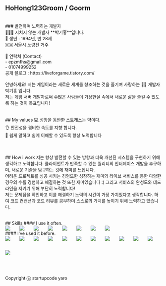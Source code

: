 ## HoHong123Groom / Goorm
<br/>
### 발전하며 노력하는 개발자<br/>
👨🏻‍💻 지치지 않는 개발자 **박기홍**입니다.<br/>
🎂 생년 : 1994년, 만 28세<br/>
🇰🇷 서울시 노량진 거주<br/>
<br/>
📨 연락처 (Contact)<br/>
- epzmfhs@gmail.com<br/>
- 01074999252<br/>
공개 블로그 : https://liveforgame.tistory.com/<br/>
<br/>
안녕하세요! 저는 게임이라는 새로운 세계를 창조하는 것을 즐기며 사랑하는 🙋‍♂️ 개발자 박기홍 입니다.<br />
저는 게임 서버 개발자로써 수많은 사람들이 가상현실 속에서 새로운 삶을 즐길 수 있도록 하는 것이 목표입니다!
<br />
<br />
<br />
## My values
💻 성장을 동반한 스트레스는 약이다.<br />
👌 안전성을 겸비한 속도를 지향 합니다.<br />
🦻 쉽게 말하고 쉽게 이해할 수 있도록 항상 노력합니다<br />
<br />
<br />
<br />
## How i work
저는 항상 발전할 수 있는 방향과 더욱 개선된 시스템을 구현하기 위해 생각하고 노력합니다. 클라이언트가 만족할 수 있는 퀄리티의 인터페이스 개발을 추구하며, 새로운 기술을 탐구하는 것에 재미를 느낍니다.<br/>
어려운 프로젝트를 성공 시키는 경험또한 성장하는 재미와 라이브 서비스를 통한 다양한 경우의 수를 경험하고 해결하는 것 또한 재미있습니다 :) 그리고 서비스의 완성도와 데드라인을 지키기 위해 부단히 노력합니다!<br/>
저는 문제점을 확인하고 이를 해결하기 노력의 시간이 가장 가치있다고 생각합니다. 하여 코드 컨밴션과 코드 리뷰를 공부하며 스스로의 가치를 높이기 위해 노력하고 있습니다.
<br />
<br />
<br />
## Skills
#### I use it often.
<div style="display:flex;gap:30px;flex-wrap:wrap;">
  <img src="https://img.shields.io/badge/js-F7DF1E?style=for-the-badge&logo=javascript&logoColor=black">
  <img src="https://img.shields.io/badge/ts-3178C6?style=for-the-badge&logo=typescript&logoColor=white">
  <img src="https://img.shields.io/badge/express-000000?style=for-the-badge&logo=express&logoColor=white">
  <img src="https://img.shields.io/badge/nestjs-E0234E?style=for-the-badge&logo=nestjs&logoColor=white">
  <img src="https://img.shields.io/badge/react-61DAFB?style=for-the-badge&logo=react&logoColor=black">
  <img src="https://img.shields.io/badge/MySQL-4479A1?style=for-the-badge&logo=mysql&logoColor=white">
  <img src="https://img.shields.io/badge/Babel-F9DC3E?style=for-the-badge&logo=Babel&logoColor=black">
  <img src="https://img.shields.io/badge/Webpack-8DD6F9?style=for-the-badge&logo=Webpack&logoColor=black">
</div>
#### I've used it before.
<div style="display:flex;gap:30px;flex-wrap:wrap;">
   <img src="https://img.shields.io/badge/Android-3DDC84?style=for-the-badge&logo=android&logoColor=white">
  <img src="https://img.shields.io/badge/iOS-000000?style=for-the-badge&logo=iOS&logoColor=white">
  <img src="https://img.shields.io/badge/Java-007396?style=for-the-badge&logo=Java&logoColor=white">
  <img src="https://img.shields.io/badge/Kotlin-7F52FF?style=for-the-badge&logo=Kotlin&logoColor=white">
  <img src="https://img.shields.io/badge/Swift-F05138?style=for-the-badge&logo=Swift&logoColor=white">
  <img src="https://img.shields.io/badge/Docker-2496ED?style=for-the-badge&logo=Docker&logoColor=white">
  <img src="https://img.shields.io/badge/Kubernetes-326CE5?style=for-the-badge&logo=Kubernetes&logoColor=white">
  <img src="https://img.shields.io/badge/Jenkins-D24939?style=for-the-badge&logo=Jenkins&logoColor=white">
  <img src="https://img.shields.io/badge/Elasticsearch-005571?style=for-the-badge&logo=Elasticsearch&logoColor=white">
  <img src="https://img.shields.io/badge/Logstash-005571?style=for-the-badge&logo=Logstash&logoColor=white">
  <img src="https://img.shields.io/badge/kibana-005571?style=for-the-badge&logo=Kibana&logoColor=white">
  <img src="https://img.shields.io/badge/AWS-232F3E?style=for-the-badge&logo=amazonaws&logoColor=white">
</div>
<br />
<br />
<br />

Copyright ⓒ startupcode yaro